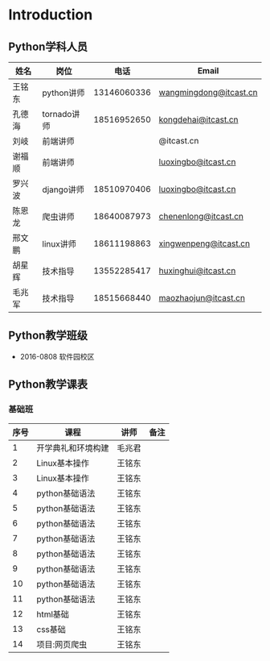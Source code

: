 # Introduction

## Python学科人员

|  姓名  |    岗位    |     电话    |  Email |
| ------ | ---------- | ----------- | ----  |
| 王铭东 | python讲师 | 13146060336| wangmingdong@itcast.cn  |
| 孔德海 | tornado讲师 | 18516952650 | kongdehai@itcast.cn  |
| 刘岐 | 前端讲师 | | @itcast.cn  |
|谢福顺  | 前端讲师 |  | luoxingbo@itcast.cn  |
| 罗兴波 | django讲师 | 18510970406 | luoxingbo@itcast.cn  |
| 陈恩龙 | 爬虫讲师 | 18640087973 | chenenlong@itcast.cn  |
|邢文鹏  | linux讲师 | 18611198863| xingwenpeng@itcast.cn  |
|胡星辉  | 技术指导| 13552285417| huxinghui@itcast.cn  |
|毛兆军  | 技术指导| 18515668440| maozhaojun@itcast.cn  |

## Python教学班级

+ 2016-0808 软件园校区

## Python教学课表

### 基础班

| 序号 |        课程        |  讲师  | 备注 |
| ---- | ------------------ | ------ | ------ |
|    1  | 开学典礼和环境构建 | 毛兆君 |        |
|    2  | Linux基本操作      | 王铭东       |        |
|    3  | Linux基本操作      | 王铭东       |        |
|    4  |  python基础语法     | 王铭东       |        |
|    5  |  python基础语法     | 王铭东       |        |
|    6  |  python基础语法     | 王铭东       |        |
|    7  |  python基础语法     | 王铭东       |        |
|    8  |  python基础语法     | 王铭东       |        |
|    9  |  python基础语法     | 王铭东       |        |
|    10  |  python基础语法     | 王铭东       |        |
|    11  |  python基础语法     | 王铭东       |        |
|      12|  html基础| 王铭东       |        |
|      13|  css基础| 王铭东       |        |
|      14|  项目:网页爬虫| 王铭东       |        |
